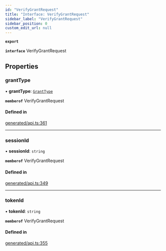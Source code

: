 ```yaml
---
id: "VerifyGrantRequest"
title: "Interface: VerifyGrantRequest"
sidebar_label: "VerifyGrantRequest"
sidebar_position: 0
custom_edit_url: null
---
```


**`export`**

**`interface`** VerifyGrantRequest

## Properties

### grantType

• **grantType**: [`GrantType`](../enums/GrantType.md)

**`memberof`** VerifyGrantRequest

#### Defined in

[generated/api.ts:361](https://github.com/refinery-labs/lunasec-monorepo/blob/caaad15/js/sdks/packages/tokenizer-sdk/src/generated/api.ts#L361)

___

### sessionId

• **sessionId**: `string`

**`memberof`** VerifyGrantRequest

#### Defined in

[generated/api.ts:349](https://github.com/refinery-labs/lunasec-monorepo/blob/caaad15/js/sdks/packages/tokenizer-sdk/src/generated/api.ts#L349)

___

### tokenId

• **tokenId**: `string`

**`memberof`** VerifyGrantRequest

#### Defined in

[generated/api.ts:355](https://github.com/refinery-labs/lunasec-monorepo/blob/caaad15/js/sdks/packages/tokenizer-sdk/src/generated/api.ts#L355)
